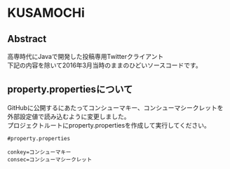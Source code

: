 # KUSAMOCHi

## Abstract
高専時代にJavaで開発した投稿専用Twitterクライアント  
下記の内容を除いて2016年3月当時のままのひどいソースコードです。

## property.propertiesについて
GitHubに公開するにあたってコンシューマキー、コンシューマシークレットを外部設定値で読み込むように変更しました。  
プロジェクトルートにproperty.propertiesを作成して実行してください。  
```
#property.properties

conkey=コンシューマキー
consec=コンシューマシークレット
```
